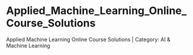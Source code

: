 # Applied_Machine_Learning_Online_Course_Solutions
Applied Machine Learning Online Course Solutions | Category: AI &amp; Machine Learning
